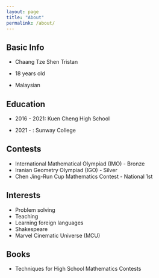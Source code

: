 ```yaml
---
layout: page
title: "About"
permalink: /about/
---
```


## Basic Info

* Chaang Tze Shen Tristan

* 18 years old

* Malaysian

## Education

* 2016 - 2021: Kuen Cheng High School

* 2021 - : Sunway College

## Contests

* International Mathematical Olympiad (IMO) - Bronze
* Iranian Geometry Olympiad (IGO) - Silver
* Chen Jing-Run Cup Mathematics Contest - National 1st

## Interests

* Problem solving
* Teaching
* Learning foreign languages
* Shakespeare
* Marvel Cinematic Universe (MCU)


## Books

* Techniques for High School Mathematics Contests
